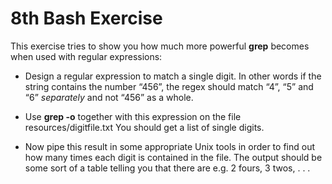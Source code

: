 # 8th Bash Exercise

This exercise tries to show you how much more powerful **grep**
becomes when used with regular expressions:

* Design a regular expression to match a single digit. In other words if the
string contains the number “456”, the regex should match “4”, “5” and
“6” *separately* and not “456” as a whole.

* Use **grep -o** together with this expression on the file resources/digitfile.txt 
You should get a list of single digits.

* Now pipe this result in some appropriate Unix tools in order to find out
how many times each digit is contained in the file. The output should be
some sort of a table telling you that there are e.g. 2 fours, 3 twos, . . .

